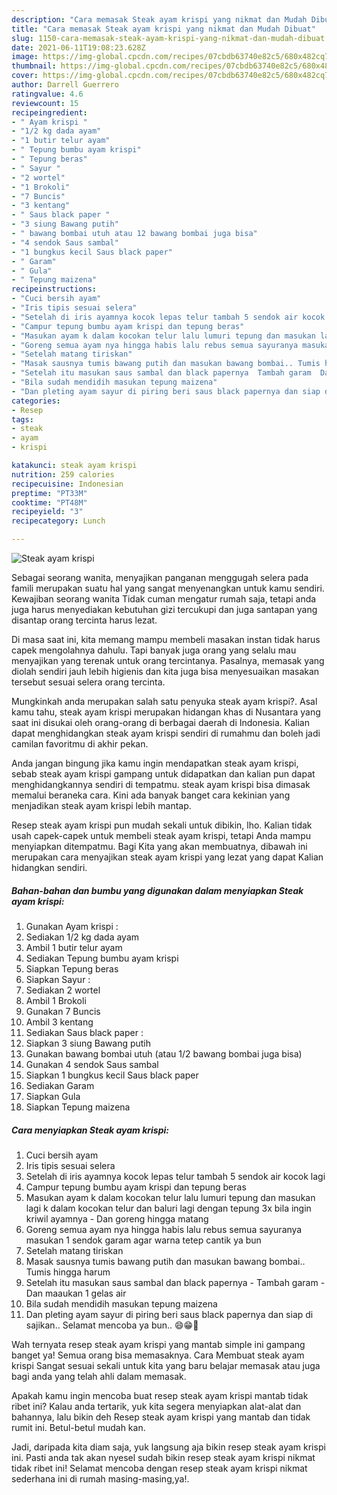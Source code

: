 ```yaml
---
description: "Cara memasak Steak ayam krispi yang nikmat dan Mudah Dibuat"
title: "Cara memasak Steak ayam krispi yang nikmat dan Mudah Dibuat"
slug: 1150-cara-memasak-steak-ayam-krispi-yang-nikmat-dan-mudah-dibuat
date: 2021-06-11T19:08:23.628Z
image: https://img-global.cpcdn.com/recipes/07cbdb63740e82c5/680x482cq70/steak-ayam-krispi-foto-resep-utama.jpg
thumbnail: https://img-global.cpcdn.com/recipes/07cbdb63740e82c5/680x482cq70/steak-ayam-krispi-foto-resep-utama.jpg
cover: https://img-global.cpcdn.com/recipes/07cbdb63740e82c5/680x482cq70/steak-ayam-krispi-foto-resep-utama.jpg
author: Darrell Guerrero
ratingvalue: 4.6
reviewcount: 15
recipeingredient:
- " Ayam krispi "
- "1/2 kg dada ayam"
- "1 butir telur ayam"
- " Tepung bumbu ayam krispi"
- " Tepung beras"
- " Sayur "
- "2 wortel"
- "1 Brokoli"
- "7 Buncis"
- "3 kentang"
- " Saus black paper "
- "3 siung Bawang putih"
- " bawang bombai utuh atau 12 bawang bombai juga bisa"
- "4 sendok Saus sambal"
- "1 bungkus kecil Saus black paper"
- " Garam"
- " Gula"
- " Tepung maizena"
recipeinstructions:
- "Cuci bersih ayam"
- "Iris tipis sesuai selera"
- "Setelah di iris ayamnya kocok lepas telur tambah 5 sendok air kocok lagi"
- "Campur tepung bumbu ayam krispi dan tepung beras"
- "Masukan ayam k dalam kocokan telur lalu lumuri tepung dan masukan lagi k dalam kocokan telur dan baluri lagi dengan tepung 3x bila ingin kriwil ayamnya  Dan goreng hingga matang"
- "Goreng semua ayam nya hingga habis lalu rebus semua sayuranya masukan 1 sendok garam agar warna tetep cantik ya bun"
- "Setelah matang tiriskan"
- "Masak sausnya tumis bawang putih dan masukan bawang bombai.. Tumis hingga harum"
- "Setelah itu masukan saus sambal dan black papernya  Tambah garam  Dan maaukan 1 gelas air"
- "Bila sudah mendidih masukan tepung maizena"
- "Dan pleting ayam sayur di piring beri saus black papernya dan siap di sajikan.. Selamat mencoba ya bun.. 😄😁🙏"
categories:
- Resep
tags:
- steak
- ayam
- krispi

katakunci: steak ayam krispi 
nutrition: 259 calories
recipecuisine: Indonesian
preptime: "PT33M"
cooktime: "PT48M"
recipeyield: "3"
recipecategory: Lunch

---
```



![Steak ayam krispi](https://img-global.cpcdn.com/recipes/07cbdb63740e82c5/680x482cq70/steak-ayam-krispi-foto-resep-utama.jpg)

Sebagai seorang wanita, menyajikan panganan menggugah selera pada famili merupakan suatu hal yang sangat menyenangkan untuk kamu sendiri. Kewajiban seorang  wanita Tidak cuman mengatur rumah saja, tetapi anda juga harus menyediakan kebutuhan gizi tercukupi dan juga santapan yang disantap orang tercinta harus lezat.

Di masa  saat ini, kita memang mampu membeli masakan instan tidak harus capek mengolahnya dahulu. Tapi banyak juga orang yang selalu mau menyajikan yang terenak untuk orang tercintanya. Pasalnya, memasak yang diolah sendiri jauh lebih higienis dan kita juga bisa menyesuaikan masakan tersebut sesuai selera orang tercinta. 



Mungkinkah anda merupakan salah satu penyuka steak ayam krispi?. Asal kamu tahu, steak ayam krispi merupakan hidangan khas di Nusantara yang saat ini disukai oleh orang-orang di berbagai daerah di Indonesia. Kalian dapat menghidangkan steak ayam krispi sendiri di rumahmu dan boleh jadi camilan favoritmu di akhir pekan.

Anda jangan bingung jika kamu ingin mendapatkan steak ayam krispi, sebab steak ayam krispi gampang untuk didapatkan dan kalian pun dapat menghidangkannya sendiri di tempatmu. steak ayam krispi bisa dimasak memalui beraneka cara. Kini ada banyak banget cara kekinian yang menjadikan steak ayam krispi lebih mantap.

Resep steak ayam krispi pun mudah sekali untuk dibikin, lho. Kalian tidak usah capek-capek untuk membeli steak ayam krispi, tetapi Anda mampu menyiapkan ditempatmu. Bagi Kita yang akan membuatnya, dibawah ini merupakan cara menyajikan steak ayam krispi yang lezat yang dapat Kalian hidangkan sendiri.

<!--inarticleads1-->

##### Bahan-bahan dan bumbu yang digunakan dalam menyiapkan Steak ayam krispi:

1. Gunakan  Ayam krispi :
1. Sediakan 1/2 kg dada ayam
1. Ambil 1 butir telur ayam
1. Sediakan  Tepung bumbu ayam krispi
1. Siapkan  Tepung beras
1. Siapkan  Sayur :
1. Sediakan 2 wortel
1. Ambil 1 Brokoli
1. Gunakan 7 Buncis
1. Ambil 3 kentang
1. Sediakan  Saus black paper :
1. Siapkan 3 siung Bawang putih
1. Gunakan  bawang bombai utuh (atau 1/2 bawang bombai juga bisa)
1. Gunakan 4 sendok Saus sambal
1. Siapkan 1 bungkus kecil Saus black paper
1. Sediakan  Garam
1. Siapkan  Gula
1. Siapkan  Tepung maizena




<!--inarticleads2-->

##### Cara menyiapkan Steak ayam krispi:

1. Cuci bersih ayam
1. Iris tipis sesuai selera
1. Setelah di iris ayamnya kocok lepas telur tambah 5 sendok air kocok lagi
1. Campur tepung bumbu ayam krispi dan tepung beras
1. Masukan ayam k dalam kocokan telur lalu lumuri tepung dan masukan lagi k dalam kocokan telur dan baluri lagi dengan tepung 3x bila ingin kriwil ayamnya  - Dan goreng hingga matang
1. Goreng semua ayam nya hingga habis lalu rebus semua sayuranya masukan 1 sendok garam agar warna tetep cantik ya bun
1. Setelah matang tiriskan
1. Masak sausnya tumis bawang putih dan masukan bawang bombai.. Tumis hingga harum
1. Setelah itu masukan saus sambal dan black papernya  - Tambah garam  - Dan maaukan 1 gelas air
1. Bila sudah mendidih masukan tepung maizena
1. Dan pleting ayam sayur di piring beri saus black papernya dan siap di sajikan.. Selamat mencoba ya bun.. 😄😁🙏




Wah ternyata resep steak ayam krispi yang mantab simple ini gampang banget ya! Semua orang bisa memasaknya. Cara Membuat steak ayam krispi Sangat sesuai sekali untuk kita yang baru belajar memasak atau juga bagi anda yang telah ahli dalam memasak.

Apakah kamu ingin mencoba buat resep steak ayam krispi mantab tidak ribet ini? Kalau anda tertarik, yuk kita segera menyiapkan alat-alat dan bahannya, lalu bikin deh Resep steak ayam krispi yang mantab dan tidak rumit ini. Betul-betul mudah kan. 

Jadi, daripada kita diam saja, yuk langsung aja bikin resep steak ayam krispi ini. Pasti anda tak akan nyesel sudah bikin resep steak ayam krispi nikmat tidak ribet ini! Selamat mencoba dengan resep steak ayam krispi nikmat sederhana ini di rumah masing-masing,ya!.

